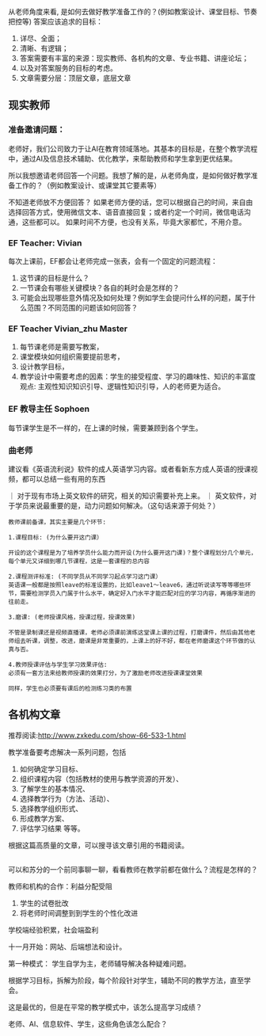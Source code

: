 从老师角度来看, 是如何去做好教学准备工作的？(例如教案设计、课堂目标、节奏把控等)
答案应该追求的目标：
1. 详尽、全面；
2. 清晰、有逻辑；
3. 答案需要有丰富的来源：现实教师、各机构的文章、专业书籍、讲座论坛；
4. 以及对答案服务的目标的考虑。
5. 文章需要分层：顶层文章，底层文章


## 现实教师

### 准备邀请问题：

老师好，我们公司致力于让AI在教育领域落地。其基本的目标是，在整个教学流程中，通过AI及信息技术辅助、优化教学，来帮助教师和学生拿到更优结果。

所以我想邀请老师回答一个问题。我想了解的是，从老师角度，是如何做好教学准备工作的？（例如教案设计、或课堂其它要素等）

不知道老师放不方便回答？
如果老师方便的话，您可以根据自己的时间，来自由选择回答方式，使用微信文本、语音直接回复；或者约定一个时间，微信电话沟通，这些都可以。
如果时间不方便，也没有关系，毕竟大家都忙，不用介意。


### EF Teacher: Vivian 
每次上课前，EF都会让老师完成一张表，会有一个固定的问题流程：
1. 这节课的目标是什么？
2. 一节课会有哪些关键模块？各自的耗时会是怎样的？
3. 可能会出现哪些意外情况及如何处理？例如学生会提问什么样的问题，属于什么范围？不同范围的问题该如何回答？


### EF Teacher Vivian_zhu Master
1. 每节课老师是需要写教案，
2. 课堂模块如何组织需要提前思考，
3. 设计教学目标，
4. 教学设计中需要考虑的因素：学生的接受程度、学习的趣味性、知识的丰富度
观点: 主观性知识知识引导、逻辑性知识引导，人的老师更为适合。


### EF 教导主任 Sophoen
每节课学生是不一样的，在上课的时候，需要兼顾到各个学生。


### 曲老师

建议看《英语流利说》软件的成人英语学习内容。或者看新东方成人英语的授课视频，都可以总结一些有用的东西

｜ 对于现有市场上英文软件的研究，相关的知识需要补充上来。 
｜ 英文软件，对于学员来说最重要的是，动力问题如何解决。（这句话来源于何处？）

```
教师课前备课，其实主要是几个环节:

1.课程目标: (为什么要开这门课）

开设的这个课程是为了培养学员什么能力而开设(为什么要开这门课)？整个课程划分几个单元，每个单元又详细到哪几节课程，这是一套课程的总内容

2.课程测评标准: (不同学员从不同学习起点学习这门课）
英语课一般都是按照leave的标准设置的，比如leave1～leave6，通过听说读写等等哪些环节，需要检测学员入门属于什么水平，确定好入门水平才能匹配对应的学习内容，再循序渐进的往前走。

3.磨课: (老师授课风格，授课过程，授课效果)

不管是录制课还是视频直播课，老师必须课前演练这堂课上课的过程，打磨课件，然后由其他老师组去听课，调整，改进，磨课是非常重要的，上课上的好不好，都在老师磨课这个环节做的认真与否。

4.教师授课评估与学生学习效果评估:
必须有一套方法来给教师授课的效果打分，为了激励老师改进授课课堂效果

同样，学生也必须要有课后的检测练习类的布置

```


## 各机构文章
推荐阅读:http://www.zxkedu.com/show-66-533-1.html

教学准备要考虑解决一系列问题，包括
1. 如何确定学习目标、
2. 组织课程内容（包括教材的使用与教学资源的开发）、
3. 了解学生的基本情况、
4. 选择教学行为（方法、活动）、
5. 选择教学组织形式、
6. 形成教学方案、
7. 评估学习结果
等等。

根据这篇高质量的文章，可以搜寻该文章引用的书籍阅读。


## 
可以和苏分的一个前同事聊一聊，看看教师在教学前都在做什么？流程是怎样的？


教师和机构的合作：利益分配受阻


1. 学生的试卷批改
2. 将老师时间调整到到学生的个性化改进

学校端经验积累，社会端盈利

十一月开始：网站、后端想法和设计。



第一种模式：
学生自学为主，老师辅导解决各种疑难问题。

根据学习目标，拆解为阶段，每个阶段针对学生，辅助不同的教学方法，直至学会。

这是最优的，但是在平常的教学模式中，该怎么提高学习成绩？

老师、AI、信息软件、学生，这些角色该怎么配合？
